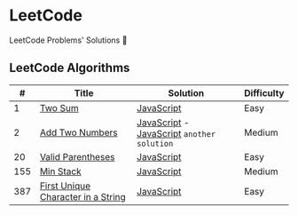 # LeetCode

LeetCode Problems' Solutions 🚀

## LeetCode Algorithms

| #   | Title                                                                                                   | Solution                                                                                                      | Difficulty |
|-----|---------------------------------------------------------------------------------------------------------|---------------------------------------------------------------------------------------------------------------|------------|
| 1   | [Two Sum](https://leetcode.com/problems/two-sum/)                                                       | [JavaScript](two-sum/index.js)                                                                                | Easy       |
| 2   | [Add Two Numbers](https://leetcode.com/problems/add-two-numbers/)                                       | [JavaScript](add-two-numbers/index.js) - [JavaScript](add-two-numbers/another-solution.js) `another solution` | Medium     |
| 20  | [Valid Parentheses](https://leetcode.com/problems/valid-parentheses/)                                   | [JavaScript](valid-parentheses/index.js)                                                                      | Easy       |
| 155 | [Min Stack](https://leetcode.com/problems/min-stack/)                                                   | [JavaScript](min-stack/index.js)                                                                              | Medium     |
| 387 | [First Unique Character in a String](https://leetcode.com/problems/first-unique-character-in-a-string/) | [JavaScript](first-unique-character-in-a-string/index.js)                                                     | Easy       |
